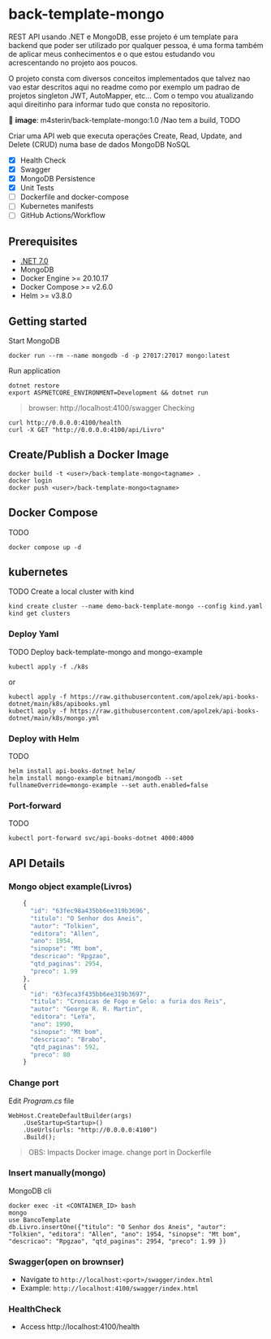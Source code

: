 # back-template-mongo

REST API usando .NET e MongoDB, esse projeto é um template para backend que poder ser utilizado por qualquer pessoa, é uma forma também de aplicar meus conhecimentos e o que estou estudando vou acrescentando no projeto aos poucos.

O projeto consta com diversos conceitos implementados que talvez nao vao estar descritos aqui no readme como por exemplo um padrao de projetos singleton JWT, AutoMapper, etc... Com o tempo vou atualizando aqui direitinho para informar tudo que consta no repositorio.

:whale2: **image**: m4sterin/back-template-mongo:1.0 /Nao tem a build, TODO

Criar uma API web que executa operações Create, Read, Update, and Delete (CRUD) numa base de dados MongoDB NoSQL

- [x] Health Check
- [x] Swagger
- [x] MongoDB Persistence 
- [x] Unit Tests
- [ ] Dockerfile and docker-compose
- [ ] Kubernetes manifests
- [ ] GitHub Actions/Workflow

## Prerequisites

- [.NET 7.0](https://dotnet.microsoft.com/download)
- MongoDB
- Docker Engine >= 20.10.17 
- Docker Compose >= v2.6.0
- Helm >= v3.8.0

## Getting started

Start MongoDB
```
docker run --rm --name mongodb -d -p 27017:27017 mongo:latest 
```

Run application
```
dotnet restore
export ASPNETCORE_ENVIRONMENT=Development && dotnet run
```
> browser: http://localhost:4100/swagger
Checking
```
curl http://0.0.0.0:4100/health
curl -X GET "http://0.0.0.0:4100/api/Livro"
```

## Create/Publish a Docker Image

```
docker build -t <user>/back-template-mongo<tagname> .
docker login
docker push <user>/back-template-mongo<tagname>
```

## Docker Compose
TODO
```
docker compose up -d
```

## kubernetes
TODO
Create a local cluster with kind
```
kind create cluster --name demo-back-template-mongo --config kind.yaml
kind get clusters
```

### Deploy Yaml
TODO
Deploy back-template-mongo and mongo-example
```
kubectl apply -f ./k8s
```

or
```
kubectl apply -f https://raw.githubusercontent.com/apolzek/api-books-dotnet/main/k8s/apibooks.yml
kubectl apply -f https://raw.githubusercontent.com/apolzek/api-books-dotnet/main/k8s/mongo.yml
```

### Deploy with Helm
TODO
```
helm install api-books-dotnet helm/
helm install mongo-example bitnami/mongodb --set fullnameOverride=mongo-example --set auth.enabled=false
```

### Port-forward
TODO
```
kubectl port-forward svc/api-books-dotnet 4000:4000
```

## API Details

### Mongo object example(Livros)

```javascript
    {
      "id": "63fec98a435bb6ee319b3696",
      "titulo": "O Senhor dos Aneis",
      "autor": "Tolkien",
      "editora": "Allen",
      "ano": 1954,
      "sinopse": "Mt bom",
      "descricao": "Rpgzao",
      "qtd_paginas": 2954,
      "preco": 1.99
    },
    {
      "id": "63feca3f435bb6ee319b3697",
      "titulo": "Cronicas de Fogo e Gelo: a furia dos Reis",
      "autor": "George R. R. Martin",
      "editora": "LeYa",
      "ano": 1990,
      "sinopse": "Mt bom",
      "descricao": "Brabo",
      "qtd_paginas": 592,
      "preco": 80
    }
```

### Change port

Edit *Program.cs* file
```
WebHost.CreateDefaultBuilder(args)
    .UseStartup<Startup>()
    .UseUrls(urls: "http://0.0.0.0:4100")
    .Build();
```
> OBS: Impacts Docker image. change port in Dockerfile
### Insert manually(mongo)

MongoDB cli
```
docker exec -it <CONTAINER_ID> bash
mongo
use BancoTemplate
db.Livro.insertOne({"titulo": "O Senhor dos Aneis", "autor": "Tolkien", "editora": "Allen", "ano": 1954, "sinopse": "Mt bom", "descricao": "Rpgzao", "qtd_paginas": 2954, "preco": 1.99 })
```

### Swagger(open on brownser)

  - Navigate to `http://localhost:<port>/swagger/index.html`
  - Example: `http://localhost:4100/swagger/index.html`

### HealthCheck

  - Access http://localhost:4100/health

